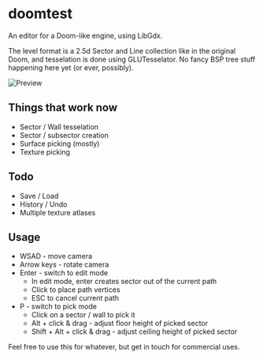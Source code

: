 # doomtest
An editor for a Doom-like engine, using LibGdx.

The level format is a 2.5d Sector and Line collection like in the original Doom, and tesselation is done using GLUTesselator. No fancy BSP tree stuff happening here yet (or ever, possibly).

![Preview](http://i.imgur.com/lVKf23l.png)

## Things that work now
* Sector / Wall tesselation
* Sector / subsector creation
* Surface picking (mostly)
* Texture picking

## Todo
* Save / Load
* History / Undo
* Multiple texture atlases

## Usage
* WSAD - move camera
* Arrow keys - rotate camera
* Enter - switch to edit mode
  * In edit mode, enter creates sector out of the current path
  * Click to place path vertices
  * ESC to cancel current path
* P - switch to pick mode
  * Click on a sector / wall to pick it
  * Alt + click & drag - adjust floor height of picked sector
  * Shift + Alt + click & drag - adjust ceiling height of picked sector

Feel free to use this for whatever, but get in touch for commercial uses.
